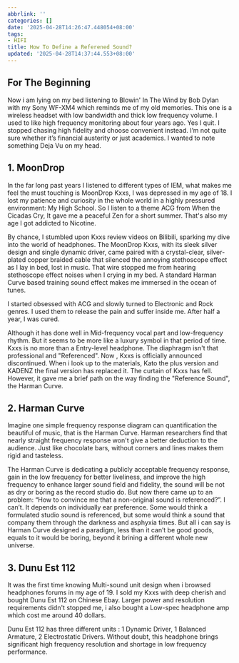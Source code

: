 ```yaml
---
abbrlink: ''
categories: []
date: '2025-04-28T14:26:47.448054+08:00'
tags:
- HIFI
title: How To Define a Referened Sound?
updated: '2025-04-28T14:37:44.553+08:00'
---
```

## For The Beginning

Now i am lying on my bed listening to Blowin' In The Wind by Bob Dylan with my Sony WF-XM4 which reminds me of my old memories. This one is a wireless headset with low bandwidth and thick low frequency volume. I used to like high frequency monitoring about four years ago. Yes I quit. I stopped chasing high fidelity and choose convenient instead. I’m not quite sure whether it’s financial austerity or just academics. I wanted to note something Deja Vu on my head.

## 1. MoonDrop

In the far long past years I listened to different types of IEM, what makes me feel the must touching is MoonDrop Kxxs, I was depressed in my age of 18. I lost my patience and curiosity in the whole world in a highly pressured environment: My High School. So I listen to a theme ACG from When the Cicadas Cry, It gave me a peaceful Zen for a short summer. That's also my age I got addicted to Nicotine.

By chance, I stumbled upon Kxxs review videos on Bilibili, sparking my dive into the world of headphones. The MoonDrop Kxxs, with its sleek silver design and single dynamic driver, came paired with a crystal-clear, silver-plated copper braided cable that silenced the annoying stethoscope effect as I lay in bed, lost in music. That wire stopped me from hearing stethoscope effect noises when I crying in my bed. A standard Harman Curve based training sound effect makes me immersed in the ocean of tunes.

I started obsessed with ACG and slowly turned to Electronic and Rock genres. I used them to release the pain and suffer inside me. After half a year, I was cured.

Although it has done well in Mid-frequency vocal part and low-frequency rhythm. But it seems to be more like a luxury symbol in that period of time. Kxxs is no more than a Entry-level headphone. The diaphragm isn't that professional and "Referenced". Now , Kxxs is officially announced discontinued. When i look up to the materials, Kato the plus version and KADENZ the final version has replaced it. The curtain of Kxxs has fell. However, it gave me a brief path on the way finding the "Reference Sound", the Harman Curve.

## 2. Harman Curve

Imagine one simple frequency response diagram can quantification the beautiful of music, that is the Harman Curve. Harman researchers find that nearly straight frequency response won't give a better deduction to the audience. Just like chocolate bars, without corners and lines makes them rigid and tasteless.

The Harman Curve is dedicating a publicly acceptable frequency response, gain in the low frequency for better liveliness, and improve the high frequency to enhance larger sound field and fidelity, the sound will be not as dry or boring as the record studio do. But now there came up to an problem: “How to convince me that a non-original sound is referenced?”. I can’t. It depends on individually ear preference. Some would think a formulated studio sound is referenced, but some would think a sound that company them through the darkness and asphyxia times. But all i can say is Harman Curve designed a paradigm, less than it can’t be good goods, equals to it would be boring, beyond it brining a different whole new universe.

## 3. Dunu Est 112

It was the first time knowing Multi-sound unit design when i browsed headphones forums in my age of 19. I sold my Kxxs with deep cherish and bought Dunu Est 112 on Chinese Ebay. Larger power and resolution requirements didn't stopped me, i also bought a Low-spec headphone amp which cost me around 40 dollars.

Dunu Est 112 has three different units : 1 Dynamic Driver, 1 Balanced Armature, 2 Electrostatic Drivers. Without doubt, this headphone brings significant high frequency resolution and shortage in low frequency performance.
